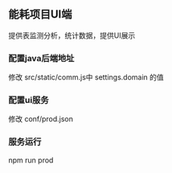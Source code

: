 ## 能耗项目UI端
提供表监测分析，统计数据，提供UI展示

### 配置java后端地址
修改 src/static/comm.js中 settings.domain 的值


### 配置ui服务
修改 conf/prod.json


### 服务运行
npm run prod
